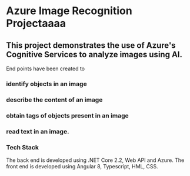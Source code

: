 # Azure Image Recognition Projectaaaa

## This project demonstrates the use of Azure's Cognitive Services to analyze images using AI.

End points have been created to 

### identify objects in an image 
### describe the content of an image 
### obtain tags of objects present in an image 
### read text in an image.


### Tech Stack
The back end is developed using .NET Core 2.2, Web API and Azure. The front end is developed using Angular 8, Typescript, HML, CSS.
